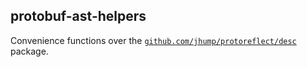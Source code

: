 protobuf-ast-helpers
---

Convenience functions over the [`github.com/jhump/protoreflect/desc`](https://godoc.org/github.com/jhump/protoreflect/desc) package.